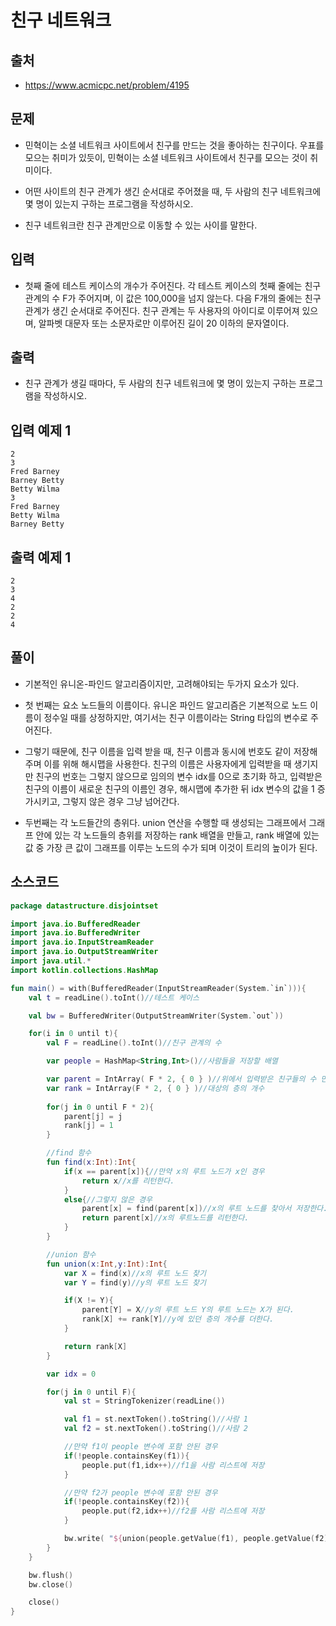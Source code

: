 # 친구 네트워크

## 출처

* https://www.acmicpc.net/problem/4195

## 문제

* 민혁이는 소셜 네트워크 사이트에서 친구를 만드는 것을 좋아하는 친구이다. 우표를 모으는 취미가 있듯이, 민혁이는 소셜 네트워크 사이트에서 친구를 모으는 것이 취미이다.

* 어떤 사이트의 친구 관계가 생긴 순서대로 주어졌을 때, 두 사람의 친구 네트워크에 몇 명이 있는지 구하는 프로그램을 작성하시오.

* 친구 네트워크란 친구 관계만으로 이동할 수 있는 사이를 말한다.

## 입력

* 첫째 줄에 테스트 케이스의 개수가 주어진다. 각 테스트 케이스의 첫째 줄에는 친구 관계의 수 F가 주어지며, 이 값은 100,000을 넘지 않는다. 다음 F개의 줄에는 친구 관계가 생긴 순서대로 주어진다. 친구 관계는 두 사용자의 아이디로 이루어져 있으며, 알파벳 대문자 또는 소문자로만 이루어진 길이 20 이하의 문자열이다.

## 출력

* 친구 관계가 생길 때마다, 두 사람의 친구 네트워크에 몇 명이 있는지 구하는 프로그램을 작성하시오.

## 입력 예제 1

```
2
3
Fred Barney
Barney Betty
Betty Wilma
3
Fred Barney
Betty Wilma
Barney Betty
```

## 출력 예제 1

```
2
3
4
2
2
4
```

## 풀이

* 기본적인 유니온-파인드 알고리즘이지만, 고려해야되는 두가지 요소가 있다.

* 첫 번째는 요소 노드들의 이름이다. 유니온 파인드 알고리즘은 기본적으로 노드 이름이 정수일 때를 상정하지만, 여기서는 친구 이름이라는 String 타입의 변수로 주어진다. 

* 그렇기 때문에, 친구 이름을 입력 받을 때, 친구 이름과 동시에 번호도 같이 저장해주며 이를 위해 해시맵을 사용한다. 친구의 이름은 사용자에게 입력받을 때 생기지만 친구의 번호는 그렇지 않으므로 임의의 변수 idx를 0으로 초기화 하고, 입력받은 친구의 이름이 새로운 친구의 이름인 경우, 해시맵에 추가한 뒤 idx 변수의 값을 1 증가시키고, 그렇지 않은 경우 그냥 넘어간다.

* 두번째는 각 노드들간의 층위다. union 연산을 수행할 때 생성되는 그래프에서 그래프 안에 있는 각 노드들의 층위를 저장하는 rank 배열을 만들고, rank 배열에 있는 값 중 가장 큰 값이 그래프를 이루는 노드의 수가 되며 이것이 트리의 높이가 된다.

## 소스코드

```kotlin
package datastructure.disjointset

import java.io.BufferedReader
import java.io.BufferedWriter
import java.io.InputStreamReader
import java.io.OutputStreamWriter
import java.util.*
import kotlin.collections.HashMap

fun main() = with(BufferedReader(InputStreamReader(System.`in`))){
    val t = readLine().toInt()//테스트 케이스

    val bw = BufferedWriter(OutputStreamWriter(System.`out`))

    for(i in 0 until t){
        val F = readLine().toInt()//친구 관계의 수

        var people = HashMap<String,Int>()//사람들을 저장할 배열

        var parent = IntArray( F * 2, { 0 } )//위에서 입력받은 친구들의 수 만큼의 사이즈를 가진, 각 노드의 부모 노드들을 저장할 배열 생성 및 초기화
        var rank = IntArray(F * 2, { 0 } )//대상의 층의 개수
        
        for(j in 0 until F * 2){
            parent[j] = j
            rank[j] = 1
        }

        //find 함수
        fun find(x:Int):Int{
            if(x == parent[x]){//만약 x의 루트 노드가 x인 경우
                return x//x를 리턴한다.
            }
            else{//그렇지 않은 경우
                parent[x] = find(parent[x])//x의 루트 노드를 찾아서 저장한다.
                return parent[x]//x의 루트노드를 리턴한다.
            }
        }

        //union 함수
        fun union(x:Int,y:Int):Int{
            var X = find(x)//x의 루트 노드 찾기
            var Y = find(y)//y의 루트 노드 찾기

            if(X != Y){
                parent[Y] = X//y의 루트 노드 Y의 루트 노드는 X가 된다.
                rank[X] += rank[Y]//y에 있던 층의 개수를 더한다.
            }

            return rank[X]
        }

        var idx = 0

        for(j in 0 until F){
            val st = StringTokenizer(readLine())

            val f1 = st.nextToken().toString()//사람 1
            val f2 = st.nextToken().toString()//사람 2

            //만약 f1이 people 변수에 포함 안된 경우
            if(!people.containsKey(f1)){
                people.put(f1,idx++)//f1을 사람 리스트에 저장
            }

            //만약 f2가 people 변수에 포함 안된 경우
            if(!people.containsKey(f2)){
                people.put(f2,idx++)//f2를 사람 리스트에 저장
            }

            bw.write( "${union(people.getValue(f1), people.getValue(f2))}\n" )
        }
    }

    bw.flush()
    bw.close()

    close()
}
```
